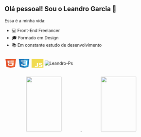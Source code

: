 ## Olá pessoal! Sou o Leandro Garcia 👋

Essa é a minha vida:<br>
- :computer: Front-End Freelancer
- :mortar_board: Formado em Design 
- :books: Em constante estudo de desenvolvimento

<div style="display: inline-block"><br>
  <img align="center" alt="Leandro-HTML" height="30" width="40" src="https://raw.githubusercontent.com/devicons/devicon/master/icons/html5/html5-original.svg">
  <img align="center" alt="Leandro-CSS" height="30" width="40" src="https://raw.githubusercontent.com/devicons/devicon/master/icons/css3/css3-original.svg">
  <img align="center" alt="Leandro-Js" height="30" width="40" src="https://raw.githubusercontent.com/devicons/devicon/master/icons/javascript/javascript-plain.svg">
  <img align="center" alt="Leandro-Ps" height="30" width="40" src="https://cdn.jsdelivr.net/gh/devicons/devicon/icons/photoshop/photoshop-plain.svg" />
</div>

##

<div align="center">
  <a href="https://github.com/Leandro-87">
  <img height="180px" width="48%" src="https://github-readme-stats.vercel.app/api?username=Leandro-87&show_icons=true&theme=clean&include_all_commits=true&count_private=true"/>
  <img height="180px" width="48%" src="https://github-readme-stats.vercel.app/api/top-langs/?username=Leandro-87&layout=compact&langs_count=7&theme=clean"/>
</div>
